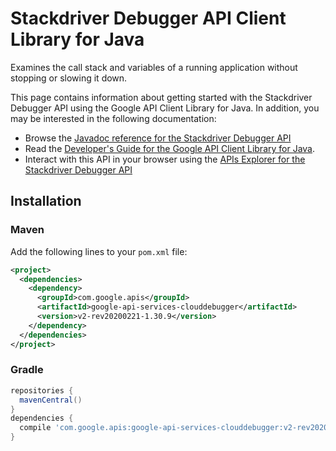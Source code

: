 # Stackdriver Debugger API Client Library for Java

Examines the call stack and variables of a running application without stopping or slowing it down.


This page contains information about getting started with the Stackdriver Debugger API
using the Google API Client Library for Java. In addition, you may be interested
in the following documentation:

* Browse the [Javadoc reference for the Stackdriver Debugger API][javadoc]
* Read the [Developer's Guide for the Google API Client Library for Java][google-api-client].
* Interact with this API in your browser using the [APIs Explorer for the Stackdriver Debugger API][api-explorer]

## Installation

### Maven

Add the following lines to your `pom.xml` file:

```xml
<project>
  <dependencies>
    <dependency>
      <groupId>com.google.apis</groupId>
      <artifactId>google-api-services-clouddebugger</artifactId>
      <version>v2-rev20200221-1.30.9</version>
    </dependency>
  </dependencies>
</project>
```

### Gradle

```gradle
repositories {
  mavenCentral()
}
dependencies {
  compile 'com.google.apis:google-api-services-clouddebugger:v2-rev20200221-1.30.9'
}
```

[javadoc]: https://googleapis.dev/java/google-api-services-clouddebugger/latest/index.html
[google-api-client]: https://github.com/googleapis/google-api-java-client/
[api-explorer]: https://developers.google.com/apis-explorer/#p/clouddebugger/v1/
